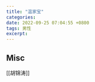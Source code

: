 ```yaml
---
title: "温家宝"
categories: 
date: 2022-09-25 07:04:55 +0800
tags: 男性
excerpt: 
---
```










## Misc

[[胡锦涛]]



